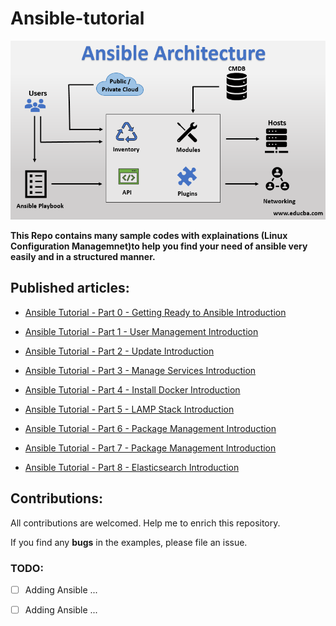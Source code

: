 # Ansible-tutorial

<p align="center">
 <img alt="Ansible Logo" src="image/ansible-architecture.png">
</p>

**This Repo contains many sample codes with explainations (Linux Configuration Managemnet)to help you find your need of ansible very easily and in a structured manner.**

## Published articles:

 - [Ansible Tutorial - Part 0 - Getting Ready to Ansible Introduction]()

 - [Ansible Tutorial - Part 1 - User Management Introduction]()

 - [Ansible Tutorial - Part 2 - Update Introduction]()
 
 - [Ansible Tutorial - Part 3 - Manage Services Introduction]()

 - [Ansible Tutorial - Part 4 - Install Docker Introduction]()
 
 - [Ansible Tutorial - Part 5 - LAMP Stack Introduction]()

 - [Ansible Tutorial - Part 6 - Package Management Introduction]()

 - [Ansible Tutorial - Part 7 - Package Management Introduction]()

 - [Ansible Tutorial - Part 8 - Elasticsearch Introduction]()


## Contributions:

All contributions are welcomed. Help me to enrich this repository.

If you find any **bugs** in the examples, please file an issue.

### TODO:

 - [ ] Adding Ansible ...
 - [ ] Adding Ansible ...


